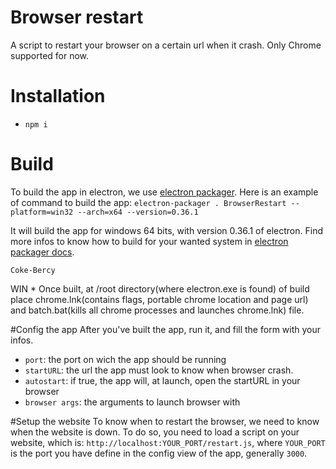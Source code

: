 # Browser restart

A script to restart your browser on a certain url when it crash. Only Chrome supported for now.

# Installation
* `npm i`

# Build
To build the app in electron, we use [electron packager](https://github.com/maxogden/electron-packager). Here is an example of command to build the app: 
`electron-packager . BrowserRestart --platform=win32 --arch=x64 --version=0.36.1`

It will build the app for windows 64 bits, with version 0.36.1 of electron. Find more infos to know how to build for your wanted system in [electron packager docs](https://github.com/maxogden/electron-packager#programmatic-api).

```
Coke-Bercy
```
  WIN
    * Once built, at /root directory(where electron.exe is found) of build place chrome.lnk(contains flags, portable chrome location and page url) and batch.bat(kills all chrome processes and launches chrome.lnk) file.

#Config the app
After you've built the app, run it, and fill the form with your infos.
* `port`: the port on wich the app should be running
* `startURL`: the url the app must look to know when browser crash.
* `autostart`: if true, the app will, at launch, open the startURL in your browser
* `browser args`: the arguments to launch browser with

#Setup the website
To know when to restart the browser, we need to know when the website is down. To do so, you need to load a script on your website, which is: `http://localhost:YOUR_PORT/restart.js`, where `YOUR_PORT` is the port you have define in the config view of the app, generally `3000`.

